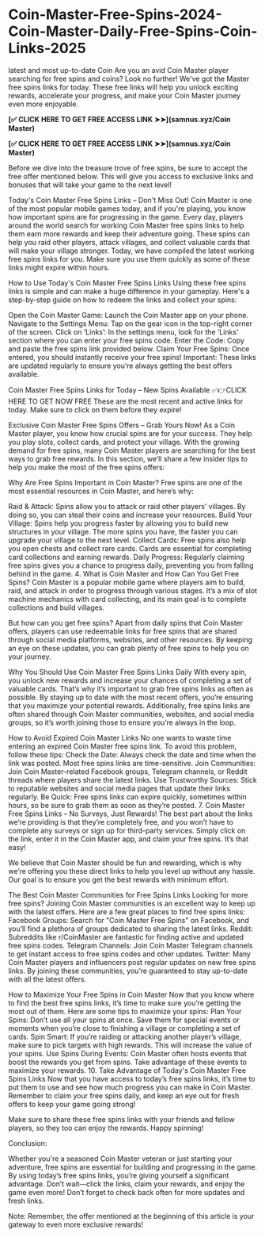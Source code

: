 # Coin-Master-Free-Spins-2024-Coin-Master-Daily-Free-Spins-Coin-Links-2025

latest and most up-to-date Coin Are you an avid Coin Master player searching for free spins and coins? Look no further! We've got the Master free spins links for today. These free links will help you unlock exciting rewards, accelerate your progress, and make your Coin Master journey even more enjoyable.

**[✅ CLICK HERE TO GET FREE ACCESS LINK ➤➤](samnus.xyz/Coin Master)**

**[✅ CLICK HERE TO GET FREE ACCESS LINK ➤➤](samnus.xyz/Coin Master)**

Before we dive into the treasure trove of free spins, be sure to accept the free offer mentioned below. This will give you access to exclusive links and bonuses that will take your game to the next level!

Today's Coin Master Free Spins Links – Don't Miss Out!
Coin Master is one of the most popular mobile games today, and if you're playing, you know how important spins are for progressing in the game. Every day, players around the world search for working Coin Master free spins links to help them earn more rewards and keep their adventure going.
These spins can help you raid other players, attack villages, and collect valuable cards that will make your village stronger. Today, we have compiled the latest working free spins links for you. Make sure you use them quickly as some of these links might expire within hours.

How to Use Today's Coin Master Free Spins Links
Using these free spins links is simple and can make a huge difference in your gameplay. Here's a step-by-step guide on how to redeem the links and collect your spins:

Open the Coin Master Game: Launch the Coin Master app on your phone.
Navigate to the Settings Menu: Tap on the gear icon in the top-right corner of the screen.
Click on ‘Links’: In the settings menu, look for the ‘Links’ section where you can enter your free spins code.
Enter the Code: Copy and paste the free spins link provided below.
Claim Your Free Spins: Once entered, you should instantly receive your free spins!
Important: These links are updated regularly to ensure you’re always getting the best offers available.

Coin Master Free Spins Links for Today – New Spins Available
✅👉CLICK HERE TO GET NOW FREE
These are the most recent and active links for today. Make sure to click on them before they expire!

Exclusive Coin Master Free Spins Offers – Grab Yours Now!
As a Coin Master player, you know how crucial spins are for your success. They help you play slots, collect cards, and protect your village. With the growing demand for free spins, many Coin Master players are searching for the best ways to grab free rewards. In this section, we’ll share a few insider tips to help you make the most of the free spins offers:

Why Are Free Spins Important in Coin Master?
Free spins are one of the most essential resources in Coin Master, and here’s why:

Raid & Attack: Spins allow you to attack or raid other players’ villages. By doing so, you can steal their coins and increase your resources.
Build Your Village: Spins help you progress faster by allowing you to build new structures in your village. The more spins you have, the faster you can upgrade your village to the next level.
Collect Cards: Free spins also help you open chests and collect rare cards. Cards are essential for completing card collections and earning rewards.
Daily Progress: Regularly claiming free spins gives you a chance to progress daily, preventing you from falling behind in the game.
4. What is Coin Master and How Can You Get Free Spins?
Coin Master is a popular mobile game where players aim to build, raid, and attack in order to progress through various stages. It’s a mix of slot machine mechanics with card collecting, and its main goal is to complete collections and build villages.

But how can you get free spins? Apart from daily spins that Coin Master offers, players can use redeemable links for free spins that are shared through social media platforms, websites, and other resources. By keeping an eye on these updates, you can grab plenty of free spins to help you on your journey.

Why You Should Use Coin Master Free Spins Links Daily
With every spin, you unlock new rewards and increase your chances of completing a set of valuable cards. That’s why it’s important to grab free spins links as often as possible. By staying up to date with the most recent offers, you’re ensuring that you maximize your potential rewards.
Additionally, free spins links are often shared through Coin Master communities, websites, and social media groups, so it’s worth joining those to ensure you’re always in the loop.

How to Avoid Expired Coin Master Links
No one wants to waste time entering an expired Coin Master free spins link. To avoid this problem, follow these tips:
Check the Date: Always check the date and time when the link was posted. Most free spins links are time-sensitive.
Join Communities: Join Coin Master-related Facebook groups, Telegram channels, or Reddit threads where players share the latest links.
Use Trustworthy Sources: Stick to reputable websites and social media pages that update their links regularly.
Be Quick: Free spins links can expire quickly, sometimes within hours, so be sure to grab them as soon as they’re posted.
7. Coin Master Free Spins Links – No Surveys, Just Rewards!
The best part about the links we’re providing is that they’re completely free, and you won’t have to complete any surveys or sign up for third-party services. Simply click on the link, enter it in the Coin Master app, and claim your free spins. It’s that easy!

We believe that Coin Master should be fun and rewarding, which is why we’re offering you these direct links to help you level up without any hassle. Our goal is to ensure you get the best rewards with minimum effort.

The Best Coin Master Communities for Free Spins Links
Looking for more free spins? Joining Coin Master communities is an excellent way to keep up with the latest offers. Here are a few great places to find free spins links:
Facebook Groups: Search for "Coin Master Free Spins" on Facebook, and you’ll find a plethora of groups dedicated to sharing the latest links.
Reddit: Subreddits like r/CoinMaster are fantastic for finding active and updated free spins codes.
Telegram Channels: Join Coin Master Telegram channels to get instant access to free spins codes and other updates.
Twitter: Many Coin Master players and influencers post regular updates on new free spins links.
By joining these communities, you’re guaranteed to stay up-to-date with all the latest offers.

How to Maximize Your Free Spins in Coin Master
Now that you know where to find the best free spins links, it’s time to make sure you’re getting the most out of them. Here are some tips to maximize your spins:
Plan Your Spins: Don’t use all your spins at once. Save them for special events or moments when you’re close to finishing a village or completing a set of cards.
Spin Smart: If you’re raiding or attacking another player’s village, make sure to pick targets with high rewards. This will increase the value of your spins.
Use Spins During Events: Coin Master often hosts events that boost the rewards you get from spins. Take advantage of these events to maximize your rewards.
10. Take Advantage of Today's Coin Master Free Spins Links
Now that you have access to today’s free spins links, it’s time to put them to use and see how much progress you can make in Coin Master. Remember to claim your free spins daily, and keep an eye out for fresh offers to keep your game going strong!

Make sure to share these free spins links with your friends and fellow players, so they too can enjoy the rewards. Happy spinning!

Conclusion:

Whether you're a seasoned Coin Master veteran or just starting your adventure, free spins are essential for building and progressing in the game. By using today’s free spins links, you’re giving yourself a significant advantage. Don’t wait—click the links, claim your rewards, and enjoy the game even more! Don’t forget to check back often for more updates and fresh links.

Note: Remember, the offer mentioned at the beginning of this article is your gateway to even more exclusive rewards!
